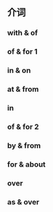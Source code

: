 ## 介词

### with & of

### of & for 1

### in & on

### at & from

### in

### of & for 2

### by & from

### for & about

### over

### as & over
